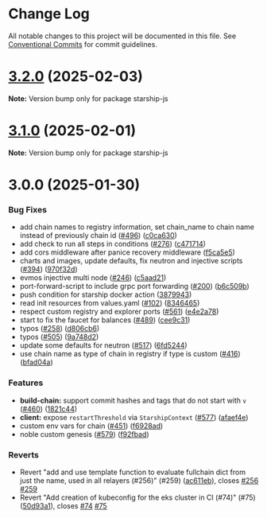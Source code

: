 # Change Log

All notable changes to this project will be documented in this file.
See [Conventional Commits](https://conventionalcommits.org) for commit guidelines.

# [3.2.0](https://github.com/hyperweb-io/starship/compare/v3.1.0...v3.2.0) (2025-02-03)

**Note:** Version bump only for package starship-js

# [3.1.0](https://github.com/hyperweb-io/starship/compare/v3.0.0...v3.1.0) (2025-02-01)

**Note:** Version bump only for package starship-js

# 3.0.0 (2025-01-30)

### Bug Fixes

- add chain names to registry information, set chain_name to chain name instead of previously chain id ([#496](https://github.com/hyperweb-io/starship/issues/496)) ([c0ca630](https://github.com/hyperweb-io/starship/commit/c0ca63059be52c5f56aaa38c7df7d07ed7ea39de))
- add check to run all steps in conditions ([#276](https://github.com/hyperweb-io/starship/issues/276)) ([c471714](https://github.com/hyperweb-io/starship/commit/c471714903dde873efb14ccb60884495b1c4cb76))
- add cors middleware after panice recovery middleware ([f5ca5e5](https://github.com/hyperweb-io/starship/commit/f5ca5e51b2a61a6662632c504773c64a866112d0))
- charts and images, update defaults, fix neutron and injective scripts ([#394](https://github.com/hyperweb-io/starship/issues/394)) ([970f32d](https://github.com/hyperweb-io/starship/commit/970f32d6c6e639494c6d6f2e740ac705bb775e94))
- evmos injective multi node ([#246](https://github.com/hyperweb-io/starship/issues/246)) ([c5aad21](https://github.com/hyperweb-io/starship/commit/c5aad21a1e1d607c5f723d11af8adc3708220368))
- port-forward-script to include grpc port forwarding ([#200](https://github.com/hyperweb-io/starship/issues/200)) ([b6c509b](https://github.com/hyperweb-io/starship/commit/b6c509b205ced78460bf4850a2861063d79844e2))
- push condition for starship docker action ([3879943](https://github.com/hyperweb-io/starship/commit/3879943b482eff1361896dc6af35888c99b8b37b))
- read init resources from values.yaml ([#102](https://github.com/hyperweb-io/starship/issues/102)) ([8346465](https://github.com/hyperweb-io/starship/commit/83464657960655d2698c2871433e18c1251b578e))
- respect custom registry and explorer ports ([#561](https://github.com/hyperweb-io/starship/issues/561)) ([e4e2a78](https://github.com/hyperweb-io/starship/commit/e4e2a7801f7fe538a6fcc003e8fd698d1cfa51a6))
- start to fix the faucet for balances ([#489](https://github.com/hyperweb-io/starship/issues/489)) ([cee9c31](https://github.com/hyperweb-io/starship/commit/cee9c31934018c3fe834629752fa316d7bb2c290))
- typos ([#258](https://github.com/hyperweb-io/starship/issues/258)) ([d806cb6](https://github.com/hyperweb-io/starship/commit/d806cb613088ebbdbf11ed2548fe142123222670))
- typos ([#505](https://github.com/hyperweb-io/starship/issues/505)) ([9a748d2](https://github.com/hyperweb-io/starship/commit/9a748d2fa6d7d9015245f06689f948472e8c05a8))
- update some defaults for neutron ([#517](https://github.com/hyperweb-io/starship/issues/517)) ([6fd5244](https://github.com/hyperweb-io/starship/commit/6fd5244cfec0d228fe7c9e9b44f2c1020ac65f0a))
- use chain name as type of chain in registry if type is custom ([#416](https://github.com/hyperweb-io/starship/issues/416)) ([bfad04a](https://github.com/hyperweb-io/starship/commit/bfad04ab75dd22ab7ef989db56f9f0991fbdc02a))

### Features

- **build-chain:** support commit hashes and tags that do not start with `v` ([#460](https://github.com/hyperweb-io/starship/issues/460)) ([1821c44](https://github.com/hyperweb-io/starship/commit/1821c44fb0c91ab782e0667a67bef153ae605c0a))
- **client:** expose `restartThreshold` via `StarshipContext` ([#577](https://github.com/hyperweb-io/starship/issues/577)) ([afaef4e](https://github.com/hyperweb-io/starship/commit/afaef4e8a1a9bfb1856831a0b036aaa003944e34))
- custom env vars for chain ([#451](https://github.com/hyperweb-io/starship/issues/451)) ([f6928ad](https://github.com/hyperweb-io/starship/commit/f6928add1e00fe8a3e2768c7ee1a0f6b721a10d1))
- noble custom genesis ([#579](https://github.com/hyperweb-io/starship/issues/579)) ([f92fbad](https://github.com/hyperweb-io/starship/commit/f92fbad6cca06c4c108e7aa6fc5f48df65b26284))

### Reverts

- Revert "add and use template function to evaluate fullchain dict from just the name, used in all relayers (#256)" (#259) ([ac611eb](https://github.com/hyperweb-io/starship/commit/ac611ebef304c632049c9c51ca20ac3ea5a01f99)), closes [#256](https://github.com/hyperweb-io/starship/issues/256) [#259](https://github.com/hyperweb-io/starship/issues/259)
- Revert "Add creation of kubeconfig for the eks cluster in CI (#74)" (#75) ([50d93a1](https://github.com/hyperweb-io/starship/commit/50d93a1810024f4e3595beebe09cb6cb3fd8af3a)), closes [#74](https://github.com/hyperweb-io/starship/issues/74) [#75](https://github.com/hyperweb-io/starship/issues/75)
